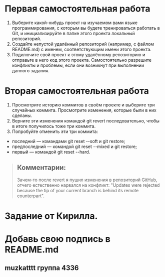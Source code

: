 # Первая самостоятельная работа
1. Выберите какой-нибудь проект на изучаемом вами языке программирования, с которым вы будете тренироваться работать в Git, и инициализируйте в папке этого проекта локальный репозиторий.
2. Создайте непустой удалённый репозиторий (например, с файлом README.md) с именем, соответствующим имени этого проекта.
3. Подключите свой проект к этому удалённому репозиторию и отправьте в него код этого проекта. Самостоятельно разрешите конфликты и проблемы, если они возникнут при выполнении данного задания.


# Вторая самостоятельная работа
1. Просмотрите историю коммитов в своём проекте и выберите три случайных коммита. Просмотрите изменения, которые были в них сделаны.
2. Верните эти изменения командой git revert последовательно, чтобы в итоге получилось тоже три коммита.
3. Попробуйте отменить эти три коммита:
- последний — командами git reset --soft и git restore;
- предпоследний — командой git reset --mixed и git restore;
- первый — командой git reset --hard.

> ## Комментарии:
> Зачем-то после revert я пушил изменения в репозиторий GitHub, отчего естественно нарвался на конфликт: "Updates were rejected because the tip of your current branch is behind its remote counterpart".

# Задание от Кирилла.
# Добавь свою подпись в README.md
## muzkatttt группа 4336
